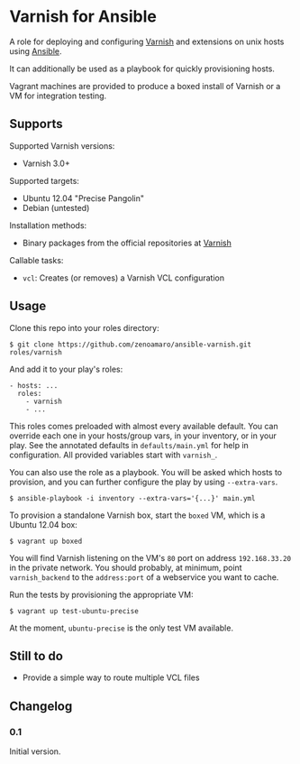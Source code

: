 Varnish for Ansible
===================

A role for deploying and configuring [Varnish](http://varnish.com/) and extensions on unix hosts using [Ansible](http://www.ansibleworks.com/).

It can additionally be used as a playbook for quickly provisioning hosts.

Vagrant machines are provided to produce a boxed install of Varnish or a VM for integration testing.


Supports
--------

Supported Varnish versions:

- Varnish 3.0+

Supported targets:

- Ubuntu 12.04 "Precise Pangolin"
- Debian (untested)

Installation methods:

- Binary packages from the official repositories at [Varnish](https://www.varnish-cache.org/repo)

Callable tasks:

- `vcl`: Creates (or removes) a Varnish VCL configuration


Usage
-----

Clone this repo into your roles directory:

    $ git clone https://github.com/zenoamaro/ansible-varnish.git roles/varnish

And add it to your play's roles:

    - hosts: ...
      roles:
        - varnish
        - ...

This roles comes preloaded with almost every available default. You can override each one in your hosts/group vars, in your inventory, or in your play. See the annotated defaults in `defaults/main.yml` for help in configuration. All provided variables start with `varnish_`.

You can also use the role as a playbook. You will be asked which hosts to provision, and you can further configure the play by using `--extra-vars`.

    $ ansible-playbook -i inventory --extra-vars='{...}' main.yml

To provision a standalone Varnish box, start the `boxed` VM, which is a Ubuntu 12.04 box:

    $ vagrant up boxed

You will find Varnish listening on the VM's `80` port on address `192.168.33.20` in the private network. You should probably, at minimum, point `varnish_backend` to the `address:port` of a webservice you want to cache.

Run the tests by provisioning the appropriate VM:

    $ vagrant up test-ubuntu-precise

At the moment, `ubuntu-precise` is the only test VM available.


Still to do
-----------

- Provide a simple way to route multiple VCL files

Changelog
---------

### 0.1

Initial version.

